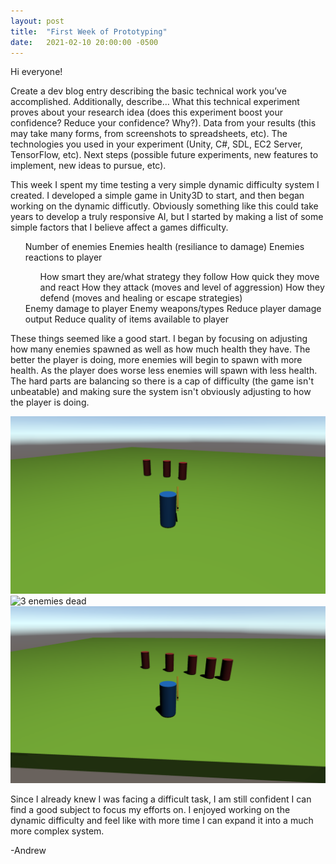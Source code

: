 ```yaml
---
layout: post
title:  "First Week of Prototyping"
date:   2021-02-10 20:00:00 -0500
---
```

Hi everyone!

Create a dev blog entry describing the basic technical work you’ve accomplished. Additionally, describe…
    What this technical experiment proves about your research idea (does this experiment boost your confidence? Reduce your confidence? Why?).
        Data from your results (this may take many forms, from screenshots to spreadsheets, etc).
            The technologies you used in your experiment (Unity, C#, SDL, EC2 Server, TensorFlow, etc).
                Next steps (possible future experiments, new features to implement, new ideas to pursue, etc).

This week I spent my time testing a very simple dynamic difficulty system I created. I developed a simple game in Unity3D to start, and then began working on the dynamic difficutly.
Obviously something like this could take years to develop a truly responsive AI, but I started by making a list of some simple factors that I believe affect a games difficulty.
<ul>
    Number of enemies
    Enemies health (resiliance to damage)
    Enemies reactions to player
        <ul>
            How smart they are/what strategy they follow
            How quick they move and react
            How they attack (moves and level of aggression)
            How they defend (moves and healing or escape strategies)
        </ul>
    Enemy damage to player
    Enemy weapons/types
    Reduce player damage output
    Reduce quality of items available to player
</ul>
These things seemed like a good start. I began by focusing on adjusting how many enemies spawned as well as how much health they have. The better the player is doing, more enemies will begin to spawn with more health. As the player does worse less enemies will spawn with less health. The hard parts are balancing so there is a cap of difficulty (the game isn't unbeatable) and making sure the system isn't obviously adjusting to how the player is doing.

![3 enemies running](/assets/pics/threeenemy.png)
![3 enemies dead](/assets/pics/threeenemydead.png)
![5 enemies running](/assets/pics/fiveenemy.png)

Since I already knew I was facing a difficult task, I am still confident I can find a good subject to focus my efforts on. I enjoyed working on the dynamic difficulty and feel like with more time I can expand it into a much more complex system.

-Andrew